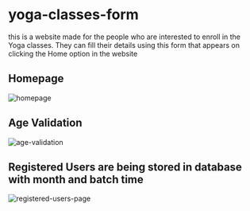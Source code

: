 # yoga-classes-form

this is a website made for the people who are interested to enroll in the Yoga classes. They can fill their details using this form that appears on clicking the Home option in the website

## Homepage 
![homepage](https://user-images.githubusercontent.com/79695575/208161210-6aab6aa2-c127-4231-a2c2-27921fdcb727.png)

## Age Validation
![age-validation](https://user-images.githubusercontent.com/79695575/208161375-eb1c4af8-74fe-439f-b886-0945f9fadd63.png)

## Registered Users are being stored in database with month and batch time
![registered-users-page](https://user-images.githubusercontent.com/79695575/208161436-0d804ef2-2557-4266-a82f-3a1a051ee29b.png)

